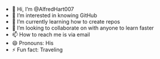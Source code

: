 - 👋 Hi, I’m @AlfredHart007
- 👀 I’m interested in knowing GitHub
- 🌱 I’m currently learning how to create repos
- 💞️ I’m looking to collaborate on with anyone to learn faster
- 📫 How to reach me is via email
- 😄 Pronouns: His
- ⚡ Fun fact: Traveling 

<!---
AlfredHart007/AlfredHart007 is a ✨ special ✨ repository because its `README.md` (this file) appears on your GitHub profile.
You can click the Preview link to take a look at your changes.
--->
